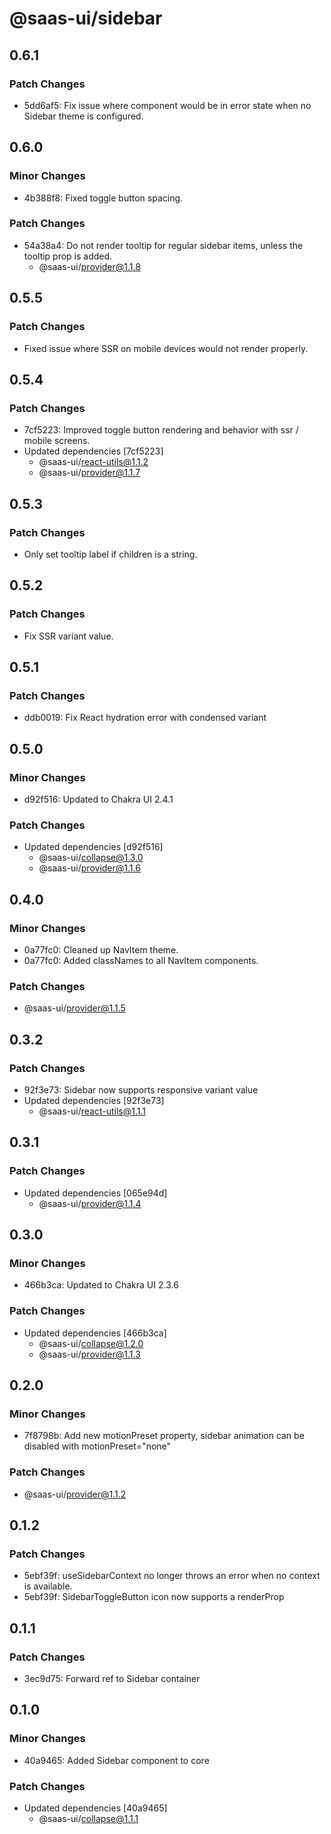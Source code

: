 # @saas-ui/sidebar

## 0.6.1

### Patch Changes

- 5dd6af5: Fix issue where component would be in error state when no Sidebar theme is configured.

## 0.6.0

### Minor Changes

- 4b388f8: Fixed toggle button spacing.

### Patch Changes

- 54a38a4: Do not render tooltip for regular sidebar items, unless the tooltip prop is added.
  - @saas-ui/provider@1.1.8

## 0.5.5

### Patch Changes

- Fixed issue where SSR on mobile devices would not render properly.

## 0.5.4

### Patch Changes

- 7cf5223: Improved toggle button rendering and behavior with ssr / mobile screens.
- Updated dependencies [7cf5223]
  - @saas-ui/react-utils@1.1.2
  - @saas-ui/provider@1.1.7

## 0.5.3

### Patch Changes

- Only set tooltip label if children is a string.

## 0.5.2

### Patch Changes

- Fix SSR variant value.

## 0.5.1

### Patch Changes

- ddb0019: Fix React hydration error with condensed variant

## 0.5.0

### Minor Changes

- d92f516: Updated to Chakra UI 2.4.1

### Patch Changes

- Updated dependencies [d92f516]
  - @saas-ui/collapse@1.3.0
  - @saas-ui/provider@1.1.6

## 0.4.0

### Minor Changes

- 0a77fc0: Cleaned up NavItem theme.
- 0a77fc0: Added classNames to all NavItem components.

### Patch Changes

- @saas-ui/provider@1.1.5

## 0.3.2

### Patch Changes

- 92f3e73: Sidebar now supports responsive variant value
- Updated dependencies [92f3e73]
  - @saas-ui/react-utils@1.1.1

## 0.3.1

### Patch Changes

- Updated dependencies [065e94d]
  - @saas-ui/provider@1.1.4

## 0.3.0

### Minor Changes

- 466b3ca: Updated to Chakra UI 2.3.6

### Patch Changes

- Updated dependencies [466b3ca]
  - @saas-ui/collapse@1.2.0
  - @saas-ui/provider@1.1.3

## 0.2.0

### Minor Changes

- 7f8798b: Add new motionPreset property, sidebar animation can be disabled with motionPreset="none"

### Patch Changes

- @saas-ui/provider@1.1.2

## 0.1.2

### Patch Changes

- 5ebf39f: useSidebarContext no longer throws an error when no context is available.
- 5ebf39f: SidebarToggleButton icon now supports a renderProp

## 0.1.1

### Patch Changes

- 3ec9d75: Forward ref to Sidebar container

## 0.1.0

### Minor Changes

- 40a9465: Added Sidebar component to core

### Patch Changes

- Updated dependencies [40a9465]
  - @saas-ui/collapse@1.1.1

